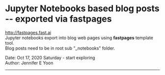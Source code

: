 # Jupyter Notebooks based blog posts -- exported via fastpages  

http://fastpages.fast.ai  
Jupyter notebooks export into blog web pages using **fastpages** template tool.  
Blog posts need to be in root sub "_notebooks" folder.  


Date: Oct 17, 2020 Saturday - start exploring  
Author:  Jennifer E Yoon  

---  

